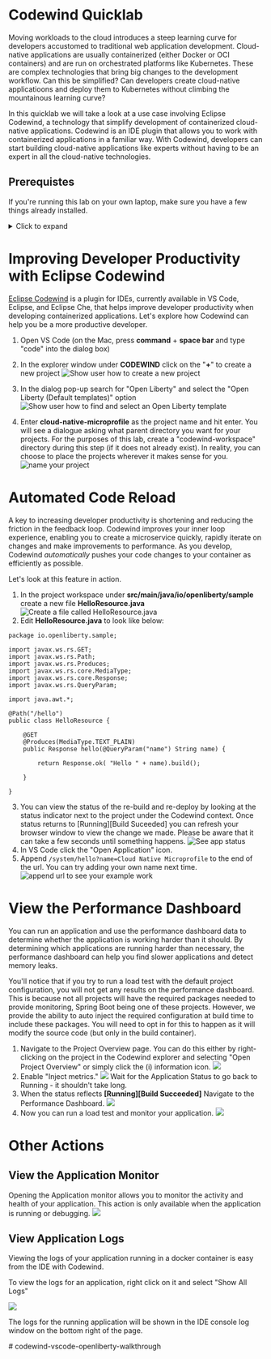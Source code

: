 # Codewind Quicklab

Moving workloads to the cloud introduces a steep learning curve for developers accustomed to traditional web application development. Cloud-native applications are usually containerized (either Docker or OCI containers) and are run on orchestrated platforms like Kubernetes. These are complex technologies that bring big changes to the development workflow. Can this be simplified? Can developers create cloud-native applicatioons and deploy them to Kubernetes without climbing the mountainous learning curve? 

In this quicklab we will take a look at a use case involving Eclipse Codewind, a technology that simplify development of containerized cloud-native applications. Codewind is an IDE plugin that allows you to work with containerized applications in a familiar way. With Codewind, developers can start building cloud-native applications like experts without having to be an expert in all the cloud-native technologies. 

## Prerequistes

If you're running this lab on your own laptop, make sure you have a few things already installed.

<details>
  <summary>Click to expand</summary>
  
### Configure Local System

This quicklab requires the following tools: 

1. Docker
2. VS Code
3. VS Code Codewind [extension](https://www.eclipse.org/codewind/mdt-vsc-getting-started.html)

We recommend working with the latest available version of each.

</details>

# Improving Developer Productivity with Eclipse Codewind

[Eclipse Codewind](https://www.eclipse.org/codewind/) is a plugin for IDEs, currently available in VS Code, Eclipse, and Eclipse Che, that helps improve developer productivity when developing containerized applications. Let's explore how Codewind can help you be a more productive developer.

1. Open VS Code (on the Mac, press **command** + **space bar** and type "code" into the dialog box)
2. In the explorer window under **CODEWIND** click on the "**+**" to create a new project
![Show user how to create a new project](https://raw.githubusercontent.com/beccabau/codewind-vscode-ol-microprofile-quicklab/master/images/codewind-explorer.png)

3. In the dialog pop-up search for "Open Liberty" and select the "Open Liberty (Default templates)" option
![Show user how to find and select an Open Liberty template](https://raw.githubusercontent.com/beccabau/codewind-vscode-ol-microprofile-quicklab/master/images/search-project-type.png)

4. Enter **cloud-native-microprofile** as the project name and hit enter. You will see a dialogue asking what parent directory you want for your projects. For the purposes of this lab, create a "codewind-workspace" directory during this step (if it does not already exist). In reality, you can choose to place the projects wherever it makes sense for you.
	![name your project](https://raw.githubusercontent.com/beccabau/codewind-vscode-ol-microprofile-quicklab/master/images/create-project.png)
  
# Automated Code Reload

A key to increasing developer productivity is shortening and reducing the friction in the feedback loop. Codewind improves your inner loop experience, enabling you to create a microservice quickly, rapidly iterate on changes and make improvements to performance. As you develop, Codewind *automatically* pushes your code changes to your container as efficiently as possible. 

Let's look at this feature in action.

1. 	In the project workspace under **src/main/java/io/openliberty/sample** create a new file **HelloResource.java**
![Create a file called HelloResource.java](https://raw.githubusercontent.com/beccabau/codewind-vscode-ol-microprofile-quicklab/master/images/create-hello-dot-java.gif)
2. Edit **HelloResource.java** to look like below:
	
```
package io.openliberty.sample;

import javax.ws.rs.GET;
import javax.ws.rs.Path;
import javax.ws.rs.Produces;
import javax.ws.rs.core.MediaType;
import javax.ws.rs.core.Response;
import javax.ws.rs.QueryParam;

import java.awt.*;

@Path("/hello")
public class HelloResource {

    @GET
    @Produces(MediaType.TEXT_PLAIN)
    public Response hello(@QueryParam("name") String name) {
        
        return Response.ok( "Hello " + name).build();

    }

}
```

3. You can view the status of the re-build and re-deploy by looking at the status indicator next to the project under the Codewind context. Once status returns to [Running][Build Suceeded] you can refresh your browser window to view the change we made. Please be aware that it can take a few seconds until something happens. 
	![See app status](https://raw.githubusercontent.com/beccabau/codewind-vscode-ol-microprofile-quicklab/master/images/app-status.png)	
4. In VS Code click the "Open Application" icon.	
5. Append `/system/hello?name=Cloud Native Microprofile` to the end of the url. You can try adding your own name next time.
    ![append url to see your example work](https://raw.githubusercontent.com/beccabau/codewind-vscode-ol-microprofile-quicklab/master/images/append-url.gif)


# View the Performance Dashboard

You can run an application and use the performance dashboard data to determine whether the application is working harder than it should. By determining which applications are running harder than necessary, the performance dashboard can help you find slower applications and detect memory leaks.

You'll notice that if you try to run a load test with the default project configuration, you will not get any results on the performance dashboard. This is because not all projects will have the required packages needed to provide monitoring, Spring Boot being one of these projects. However, we provide the ability to auto inject the required configuration at build time to include these packages. You will need to opt in for this to happen as it will modify the source code (but only in the build container).

1. Navigate to the Project Overview page. You can do this either by right-clicking on the project in the Codewind explorer and selecting "Open Project Overview" or simply click the (i) information icon. 
    ![](https://raw.githubusercontent.com/beccabau/codewind-vscode-ol-microprofile-quicklab/master/images/open-proj-overview.png)
2. Enable "Inject metrics." 
    ![](https://raw.githubusercontent.com/beccabau/codewind-vscode-ol-microprofile-quicklab/master/images/inject-metrics.gif) 
Wait for the Application Status to go back to Running - it shouldn't take long.
3. When the status reflects **[Running][Build Succeeded]** Navigate to the Performance Dashboard. ![](https://raw.githubusercontent.com/beccabau/codewind-vscode-ol-microprofile-quicklab/master/images/open-perf-dashboard.png)
4. Now you can run a load test and monitor your application. 
    ![](https://raw.githubusercontent.com/beccabau/codewind-vscode-ol-microprofile-quicklab/master/images/perf-dash.gif)

# Other Actions
## View the Application Monitor
Opening the Application monitor allows you to monitor the activity and health of your application. This action is only available when the application is running or debugging.
![](https://raw.githubusercontent.com/beccabau/codewind-vscode-ol-microprofile-quicklab/master/images/open-metrics-dash.gif)

## View Application Logs

Viewing the logs of your application running in a docker container is easy from the IDE with Codewind. 

To view the logs for an application, right click on it and select "Show All Logs" 

![](https://raw.githubusercontent.com/beccabau/codewind-vscode-ol-microprofile-quicklab/master/images/show-logs-new.png)

The logs for the running application will be shown in the IDE console log window on the bottom right of the page. 

<!---
[//]: # Resources
[//]: # https://openliberty.io/guides/
[//]: # https://www.youtube.com/watch?v=PnHT4ld0w18
[//]: # http://www.adeveloperdiary.com/java/webservice/rest/how-to-configure-rest-service-jax-rs-in-ibm-liberty-profile/
[//]: # #codewind-vscode-ol-microprofile-quicklab
[//]: # https://labs.cognitiveclass.ai/tools/theiadocker/?md_instructions_url=https://raw.githubusercontent.com/beccabau/codewind-vscode-ol-microprofile-quicklab/master/README.md
---!>
# codewind-vscode-openliberty-walkthrough
